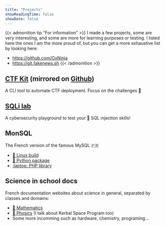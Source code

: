 ```yaml
---
title: "Projects"
showReadingTime: false
showDate: false
---
```


{{< admonition tip "For information" >}}
I made a few projects, some are very interesting, and some are more for learning purposes or testing. I listed here the ones I am the more proud of, but you can get a more exhaustive list by looking here:

* https://github.com/OxNinja
* https://git.fakenews.sh
{{< /admonition >}}

## [CTF Kit](https://git.fakenews.sh/ctfkit/ctfkit) (mirrored on [Github](https://github.com/Team-FakeNews/CTFKit))

A CLI tool to automate CTF deployment. Focus on the challenges 🚩

## [SQLi lab](https://github.com/OxNinja/SQLi-lab)

A cybersecurity playground to test your :syringe: SQL injection skills!

## MonSQL

The French version of the famous MySQL :fr:

* [:penguin: Linux build](https://github.com/MaitreRenard/MonSQL)
* [:snake: Python package](https://github.com/MaitreRenard/MonSQL-python)
* [:laptop: PHP library](https://github.com/MaitreRenard/MonSQL-php)

## Science in school docs

French documentation websites about science in general, separated by classes and domains:

* [📐 Mathematics](https://maths.0xninja.fr)
* [🔭 Physics](https://physiques.0xninja.fr) (I talk about Kerbal Space Program too)
* Some more incomming such as hardware, chemistry, programing...

